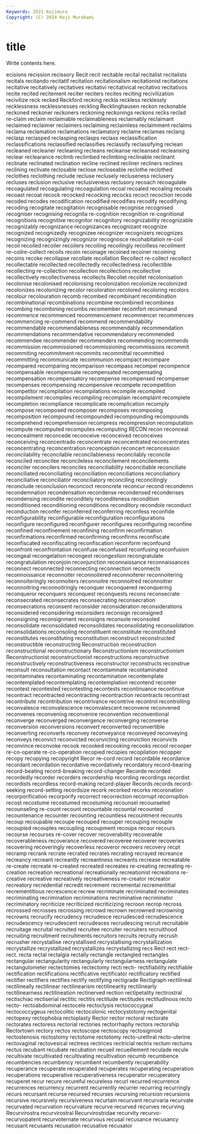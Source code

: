 ```yaml
---
Keywords: 2021 kojimura
Copyright: (C) 2024 Koji Murakami
---
```


# title

Write contents here.



ecisions recission recissory Recit recit recitable
recital recitalist recitalists recitals recitando recitatif recitation recitationalism recitationist recitations
recitative recitatively recitatives recitativi recitativical recitativo recitativos recite recited recitement
reciter reciters recites reciting recivilization recivilize reck recked Reckford recking
reckla reckless recklessly recklessness recklessnesses reckling Recklinghausen reckon reckonable reckoned
reckoner reckoners reckoning reckonings reckons recks reclad re-claim reclaim reclaimable
reclaimableness reclaimably reclaimant reclaimed reclaimer reclaimers reclaiming reclaimless reclaimment reclaims
reclama reclamation reclamations reclamatory reclame reclames reclang reclasp reclasped reclasping
reclasps reclass reclassification reclassifications reclassified reclassifies reclassify reclassifying reclean recleaned
recleaner recleaning recleans recleanse recleansed recleansing reclear reclearance reclimb reclimbed
reclimbing reclinable reclinant reclinate reclinated reclination recline reclined recliner recliners
reclines reclining reclivate reclosable reclose recloseable reclothe reclothed reclothes reclothing
reclude recluse reclusely recluseness reclusery recluses reclusion reclusive reclusiveness reclusory
recoach recoagulate recoagulated recoagulating recoagulation recoal recoaled recoaling recoals recoast
recoat recock recocked recocking recocks recoct recoction recode recoded recodes
recodification recodified recodifies recodify recodifying recoding recogitate recogitation recognisable recognise
recognised recogniser recognising recognita re-cognition recognition re-cognitional recognitions recognitive recognitor
recognitory recognizability recognizable recognizably recognizance recognizances recognizant recognize recognized recognizedly
recognizee recognizer recognizers recognizes recognizing recognizingly recognizor recognosce recohabitation re-coil
recoil recoiled recoiler recoilers recoiling recoilingly recoilless recoilment re-coilre-collect recoils
recoin recoinage recoined recoiner recoining recoins recoke recollapse recollate recollation
Recollect re-collect recollect recollectable recollected recollectedly recollectedness recollectible recollecting re-collection
recollection recollections recollective recollectively recollectiveness recollects Recollet recollet recolonisation recolonise
recolonised recolonising recolonization recolonize recolonized recolonizes recolonizing recolor recoloration recolored
recoloring recolors recolour recolouration recomb recombed recombinant recombination recombinational recombinations
recombine recombined recombines recombing recombining recombs recomember recomfort recommand recommence
recommenced recommencement recommencer recommences recommencing re-commend recommend recommendability recommendable recommendableness
recommendably recommendation recommendations recommendative recommendatory recommended recommendee recommender recommenders recommending
recommends recommission recommissioned recommissioning recommissions recommit recommiting recommitment recommits recommittal
recommitted recommitting recommunicate recommunion recompact recompare recompared recomparing recomparison recompass
recompel recompence recompensable recompensate recompensated recompensating recompensation recompensatory recompense recompensed
recompenser recompenses recompensing recompensive recompete recompetition recompetitor recompilation recompilations recompile
recompiled recompilement recompiles recompiling recomplain recomplaint recomplete recompletion recompliance recomplicate
recomplication recomply recompose recomposed recomposer recomposes recomposing recomposition recompound recompounded
recompounding recompounds recomprehend recomprehension recompress recompression recomputation recompute recomputed recomputes
recomputing RECON recon reconceal reconcealment reconcede reconceive reconceived reconceives reconceiving
reconcentrado reconcentrate reconcentrated reconcentrates reconcentrating reconcentration reconception reconcert reconcession reconcilability
reconcilable reconcilableness reconcilably reconcile reconciled reconcilee reconcileless reconcilement reconcilements reconciler
reconcilers reconciles reconciliability reconciliable reconciliate reconciliated reconciliating reconciliation reconciliations reconciliatiory
reconciliative reconciliator reconciliatory reconciling reconcilingly reconclude reconclusion reconcoct reconcrete reconcur
recond recondemn recondemnation recondensation recondense recondensed recondenses recondensing recondite reconditely
reconditeness recondition reconditioned reconditioning reconditions reconditory recondole reconduct reconduction reconfer
reconferred reconferring reconfess reconfide reconfigurability reconfigurable reconfiguration reconfigurations reconfigure reconfigured
reconfigurer reconfigures reconfiguring reconfine reconfined reconfinement reconfining reconfirm reconfirmation reconfirmations
reconfirmed reconfirming reconfirms reconfiscate reconfiscated reconfiscating reconfiscation reconform reconfound reconfront
reconfrontation reconfuse reconfused reconfusing reconfusion recongeal recongelation recongest recongestion recongratulate
recongratulation reconjoin reconjunction reconnaissance reconnaissances reconnect reconnected reconnecting reconnection reconnects
reconnoissance reconnoiter reconnoitered reconnoiterer reconnoitering reconnoiteringly reconnoiters reconnoitre reconnoitred reconnoitrer
reconnoitring reconnoitringly reconquer reconquered reconquering reconqueror reconquers reconquest reconquests recons
reconsecrate reconsecrated reconsecrates reconsecrating reconsecration reconsecrations reconsent reconsider reconsideration reconsiderations
reconsidered reconsidering reconsiders reconsign reconsigned reconsigning reconsignment reconsigns reconsole reconsoled
reconsolidate reconsolidated reconsolidates reconsolidating reconsolidation reconsolidations reconsoling reconstituent reconstitute reconstituted
reconstitutes reconstituting reconstitution reconstruct reconstructed reconstructible reconstructing Reconstruction reconstruction reconstructional
reconstructionary Reconstructionism reconstructionism Reconstructionist reconstructionist reconstructions reconstructive reconstructively reconstructiveness reconstructor
reconstructs reconstrue reconsult reconsultation recontact recontaminate recontaminated recontaminates recontaminating recontamination
recontemplate recontemplated recontemplating recontemplation recontend reconter recontest recontested recontesting recontests
recontinuance recontinue recontract recontracted recontracting recontraction recontracts recontrast recontribute recontribution
recontrivance recontrive recontrol recontrolling reconvalesce reconvalescence reconvalescent reconvene reconvened reconvenes
reconvening reconvenire reconvention reconventional reconverge reconverged reconvergence reconverging reconverse reconversion
reconversions reconvert reconverted reconvertible reconverting reconverts reconvey reconveyance reconveyed reconveying
reconveys reconvict reconvicted reconvicting reconviction reconvicts reconvince reconvoke recook recooked
recooking recooks recool recooper re-co-operate re-co-operation recopied recopies recopilation recopper
recopy recopying recopyright Recor re-cord record recordable recordance recordant recordation
recordative recordatively recordatory record-bearing record-beating record-breaking record-changer Recorde recorded recordedly
recorder recorders recordership recording recordings recordist recordists recordless record-making record-player
Records records record-seeking record-setting recordsize recork recorked recorks recoronation recorporification
recorporify recorrect recorrection recorrupt recorruption recost recostume recostumed recostuming recounsel
recounseled recounseling re-count recount recountable recountal recounted recountenance recounter recounting
recountless recountment recounts recoup recoupable recoupe recouped recouper recouping recouple
recoupled recouples recoupling recoupment recoups recour recours recourse recourses re-cover
recover recoverability recoverable recoverableness recoverance recovered recoveree recoverer recoveries recovering
recoveringly recoverless recoveror recovers recovery recpt recramp recrank recrate recrated
recrates recrating recrayed recreance recreancy recreant recreantly recreantness recreants recrease
recreatable re-create recreate re-created recreated recreates re-creating recreating re-creation recreation
recreational recreationally recreationist recreations re-creative recreative recreatively recreativeness re-creator recreator
recreatory recredential recredit recrement recremental recrementitial recrementitious recrescence recrew recriminate
recriminated recriminates recriminating recrimination recriminations recriminative recriminator recriminatory recriticize recriticized
recriticizing recroon recrop recross recrossed recrosses recrossing recrowd recrown recrowned
recrowning recrowns recrucify recrudency recrudesce recrudesced recrudescence recrudescency recrudescent recrudesces
recrudescing recruit recruitable recruitage recruital recruited recruitee recruiter recruiters recruithood
recruiting recruitment recruitments recruitors recruits recruity recrush recrusher recrystallise recrystallised
recrystallising recrystallization recrystallize recrystallized recrystallizes recrystallizing recs Rect rect rect-
rect. recta rectal rectalgia rectally rectangle rectangled rectangles rectangular rectangularity
rectangularly rectangularness rectangulate rectangulometer rectectomies rectectomy recti recti- rectifiability rectifiable
rectification rectifications rectificative rectificator rectificatory rectified rectifier rectifiers rectifies rectify
rectifying rectigrade Rectigraph rectilineal rectilineally rectilinear rectilinearism rectilinearity rectilinearly rectilinearness
rectilineation rectinerved rection rectipetality rectirostral rectischiac rectiserial rectitic rectitis rectitude
rectitudes rectitudinous recto recto- rectoabdominal rectocele rectoclysis rectococcygeal rectococcygeus rectocolitic
rectocolonic rectocystotomy rectogenital rectopexy rectophobia rectoplasty Rector rector rectoral rectorate
rectorates rectoress rectorial rectories rectorrhaphy rectors rectorship Rectortown rectory rectos
rectoscope rectoscopy rectosigmoid rectostenosis rectostomy rectotome rectotomy recto-urethral recto-uterine rectovaginal
rectovesical rectress rectrices rectricial rectrix rectum rectums rectus recubant recubate
recubation recueil recueillement reculade recule recultivate recultivated recultivating recultivation recumb
recumbence recumbencies recumbency recumbent recumbently recuperability recuperance recuperate recuperated recuperates
recuperating recuperation recuperations recuperative recuperativeness recuperator recuperatory recuperet recur recure
recureful recureless recurl recurred recurrence recurrences recurrency recurrent recurrently recurrer
recurring recurringly recurs recursant recurse recursed recurses recursing recursion recursions
recursive recursively recursiveness recurtain recurvant recurvaria recurvate recurvated recurvation recurvature
recurve recurved recurves recurving Recurvirostra recurvirostral Recurvirostridae recurvity recurvo- recurvopatent
recurvoternate recurvous recusal recusance recusancy recusant recusants recusation recusative recusator
